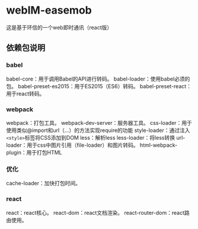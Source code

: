 # webIM-easemob
这是基于环信的一个web即时通讯（react版）

## 依赖包说明
### babel
babel-core：用于调用Babel的API进行转码。
babel-loader：使用babel必须的包。
babel-preset-es2015：用于ES2015（ES6）转码。
babel-preset-react：用于react转码。
### webpack
webpack：打包工具。
webpack-dev-server：服务器工具。
css-loader：用于使用类似@import和url（...）的方法实现require的功能
style-loader：通过注入`<style>`标签将CSS添加到DOM
less：解析less
less-loader：将less转换
url-loader：用于css中图片引用（file-loader）和图片转码。
html-webpack-plugin：用于打包HTML
### 优化
cache-loader：加快打包时间。
### react
react：react核心。
react-dom：react文档渲染。
react-router-dom：react路由使用。
